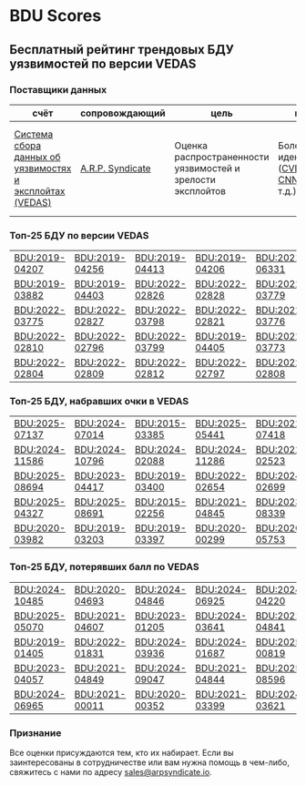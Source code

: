 
# BDU Scores
## Бесплатный рейтинг трендовых БДУ уязвимостей по версии VEDAS

### Поставщики данных
| счёт | cопровождающий | цель | покрытие | определение | частота |
| ----- | ---------- | ------- | -------- | ----------- | --------- |
| [Система сбора данных об уязвимостях и эксплойтах (VEDAS)](https://vedas.arpsyndicate.io) | [A.R.P. Syndicate](https://www.arpsyndicate.io) | Оценка распространенности уязвимостей и зрелости эксплойтов | Более 150 идентификаторов ([CVE](https://github.com/ARPSyndicate/cve-scores), [EUVD](https://github.com/ARPSyndicate/euvd-scores), [CNNVD](https://github.com/ARPSyndicate/cnnvd-scores), [BDU](https://github.com/ARPSyndicate/bdu-scores) и т.д.) | Аналитические данные с открытым исходным кодом (OSINT), полученные от [Exploit Observer](https://www.exploit.observer) | 12-16 часов |



<h3>Топ-25 БДУ по версии VEDAS</h3>

<table>
  <tr>
    <td><a href='https://vedas.arpsyndicate.io/?vuln=BDU:2019-04207'>BDU:2019-04207</a></td>
    <td><a href='https://vedas.arpsyndicate.io/?vuln=BDU:2019-04256'>BDU:2019-04256</a></td>
    <td><a href='https://vedas.arpsyndicate.io/?vuln=BDU:2019-04413'>BDU:2019-04413</a></td>
    <td><a href='https://vedas.arpsyndicate.io/?vuln=BDU:2019-04206'>BDU:2019-04206</a></td>
    <td><a href='https://vedas.arpsyndicate.io/?vuln=BDU:2021-06331'>BDU:2021-06331</a></td>
  </tr>
  <tr>
    <td><a href='https://vedas.arpsyndicate.io/?vuln=BDU:2019-03882'>BDU:2019-03882</a></td>
    <td><a href='https://vedas.arpsyndicate.io/?vuln=BDU:2019-04403'>BDU:2019-04403</a></td>
    <td><a href='https://vedas.arpsyndicate.io/?vuln=BDU:2022-02826'>BDU:2022-02826</a></td>
    <td><a href='https://vedas.arpsyndicate.io/?vuln=BDU:2022-02828'>BDU:2022-02828</a></td>
    <td><a href='https://vedas.arpsyndicate.io/?vuln=BDU:2022-03779'>BDU:2022-03779</a></td>
  </tr>
  <tr>
    <td><a href='https://vedas.arpsyndicate.io/?vuln=BDU:2022-03775'>BDU:2022-03775</a></td>
    <td><a href='https://vedas.arpsyndicate.io/?vuln=BDU:2022-02827'>BDU:2022-02827</a></td>
    <td><a href='https://vedas.arpsyndicate.io/?vuln=BDU:2022-03798'>BDU:2022-03798</a></td>
    <td><a href='https://vedas.arpsyndicate.io/?vuln=BDU:2022-02821'>BDU:2022-02821</a></td>
    <td><a href='https://vedas.arpsyndicate.io/?vuln=BDU:2022-03776'>BDU:2022-03776</a></td>
  </tr>
  <tr>
    <td><a href='https://vedas.arpsyndicate.io/?vuln=BDU:2022-02810'>BDU:2022-02810</a></td>
    <td><a href='https://vedas.arpsyndicate.io/?vuln=BDU:2022-02796'>BDU:2022-02796</a></td>
    <td><a href='https://vedas.arpsyndicate.io/?vuln=BDU:2022-03799'>BDU:2022-03799</a></td>
    <td><a href='https://vedas.arpsyndicate.io/?vuln=BDU:2019-04405'>BDU:2019-04405</a></td>
    <td><a href='https://vedas.arpsyndicate.io/?vuln=BDU:2022-03773'>BDU:2022-03773</a></td>
  </tr>
  <tr>
    <td><a href='https://vedas.arpsyndicate.io/?vuln=BDU:2022-02804'>BDU:2022-02804</a></td>
    <td><a href='https://vedas.arpsyndicate.io/?vuln=BDU:2022-02809'>BDU:2022-02809</a></td>
    <td><a href='https://vedas.arpsyndicate.io/?vuln=BDU:2022-02812'>BDU:2022-02812</a></td>
    <td><a href='https://vedas.arpsyndicate.io/?vuln=BDU:2022-02797'>BDU:2022-02797</a></td>
    <td><a href='https://vedas.arpsyndicate.io/?vuln=BDU:2022-02808'>BDU:2022-02808</a></td>
  </tr>
</table>


<h3>Топ-25 БДУ, набравших очки в VEDAS</h3>

<table>
  <tr>
    <td><a href='https://vedas.arpsyndicate.io/?vuln=BDU:2025-07137'>BDU:2025-07137</a></td>
    <td><a href='https://vedas.arpsyndicate.io/?vuln=BDU:2024-07014'>BDU:2024-07014</a></td>
    <td><a href='https://vedas.arpsyndicate.io/?vuln=BDU:2015-03385'>BDU:2015-03385</a></td>
    <td><a href='https://vedas.arpsyndicate.io/?vuln=BDU:2025-05441'>BDU:2025-05441</a></td>
    <td><a href='https://vedas.arpsyndicate.io/?vuln=BDU:2022-07418'>BDU:2022-07418</a></td>
  </tr>
  <tr>
    <td><a href='https://vedas.arpsyndicate.io/?vuln=BDU:2024-11586'>BDU:2024-11586</a></td>
    <td><a href='https://vedas.arpsyndicate.io/?vuln=BDU:2024-10796'>BDU:2024-10796</a></td>
    <td><a href='https://vedas.arpsyndicate.io/?vuln=BDU:2024-02088'>BDU:2024-02088</a></td>
    <td><a href='https://vedas.arpsyndicate.io/?vuln=BDU:2024-11286'>BDU:2024-11286</a></td>
    <td><a href='https://vedas.arpsyndicate.io/?vuln=BDU:2022-02523'>BDU:2022-02523</a></td>
  </tr>
  <tr>
    <td><a href='https://vedas.arpsyndicate.io/?vuln=BDU:2025-08694'>BDU:2025-08694</a></td>
    <td><a href='https://vedas.arpsyndicate.io/?vuln=BDU:2023-04417'>BDU:2023-04417</a></td>
    <td><a href='https://vedas.arpsyndicate.io/?vuln=BDU:2019-03400'>BDU:2019-03400</a></td>
    <td><a href='https://vedas.arpsyndicate.io/?vuln=BDU:2022-02654'>BDU:2022-02654</a></td>
    <td><a href='https://vedas.arpsyndicate.io/?vuln=BDU:2024-02699'>BDU:2024-02699</a></td>
  </tr>
  <tr>
    <td><a href='https://vedas.arpsyndicate.io/?vuln=BDU:2025-04327'>BDU:2025-04327</a></td>
    <td><a href='https://vedas.arpsyndicate.io/?vuln=BDU:2025-08691'>BDU:2025-08691</a></td>
    <td><a href='https://vedas.arpsyndicate.io/?vuln=BDU:2015-02256'>BDU:2015-02256</a></td>
    <td><a href='https://vedas.arpsyndicate.io/?vuln=BDU:2021-04845'>BDU:2021-04845</a></td>
    <td><a href='https://vedas.arpsyndicate.io/?vuln=BDU:2023-08339'>BDU:2023-08339</a></td>
  </tr>
  <tr>
    <td><a href='https://vedas.arpsyndicate.io/?vuln=BDU:2020-03982'>BDU:2020-03982</a></td>
    <td><a href='https://vedas.arpsyndicate.io/?vuln=BDU:2019-03203'>BDU:2019-03203</a></td>
    <td><a href='https://vedas.arpsyndicate.io/?vuln=BDU:2019-03397'>BDU:2019-03397</a></td>
    <td><a href='https://vedas.arpsyndicate.io/?vuln=BDU:2020-00299'>BDU:2020-00299</a></td>
    <td><a href='https://vedas.arpsyndicate.io/?vuln=BDU:2020-05753'>BDU:2020-05753</a></td>
  </tr>
</table>


<h3>Топ-25 БДУ, потерявших балл по VEDAS</h3>

<table>
  <tr>
    <td><a href='https://vedas.arpsyndicate.io/?vuln=BDU:2024-10485'>BDU:2024-10485</a></td>
    <td><a href='https://vedas.arpsyndicate.io/?vuln=BDU:2020-04693'>BDU:2020-04693</a></td>
    <td><a href='https://vedas.arpsyndicate.io/?vuln=BDU:2024-04846'>BDU:2024-04846</a></td>
    <td><a href='https://vedas.arpsyndicate.io/?vuln=BDU:2024-06925'>BDU:2024-06925</a></td>
    <td><a href='https://vedas.arpsyndicate.io/?vuln=BDU:2024-04220'>BDU:2024-04220</a></td>
  </tr>
  <tr>
    <td><a href='https://vedas.arpsyndicate.io/?vuln=BDU:2025-05070'>BDU:2025-05070</a></td>
    <td><a href='https://vedas.arpsyndicate.io/?vuln=BDU:2021-04607'>BDU:2021-04607</a></td>
    <td><a href='https://vedas.arpsyndicate.io/?vuln=BDU:2023-01205'>BDU:2023-01205</a></td>
    <td><a href='https://vedas.arpsyndicate.io/?vuln=BDU:2024-03641'>BDU:2024-03641</a></td>
    <td><a href='https://vedas.arpsyndicate.io/?vuln=BDU:2021-04841'>BDU:2021-04841</a></td>
  </tr>
  <tr>
    <td><a href='https://vedas.arpsyndicate.io/?vuln=BDU:2019-01405'>BDU:2019-01405</a></td>
    <td><a href='https://vedas.arpsyndicate.io/?vuln=BDU:2022-01831'>BDU:2022-01831</a></td>
    <td><a href='https://vedas.arpsyndicate.io/?vuln=BDU:2024-03936'>BDU:2024-03936</a></td>
    <td><a href='https://vedas.arpsyndicate.io/?vuln=BDU:2024-01687'>BDU:2024-01687</a></td>
    <td><a href='https://vedas.arpsyndicate.io/?vuln=BDU:2025-00819'>BDU:2025-00819</a></td>
  </tr>
  <tr>
    <td><a href='https://vedas.arpsyndicate.io/?vuln=BDU:2023-04057'>BDU:2023-04057</a></td>
    <td><a href='https://vedas.arpsyndicate.io/?vuln=BDU:2021-04849'>BDU:2021-04849</a></td>
    <td><a href='https://vedas.arpsyndicate.io/?vuln=BDU:2024-09047'>BDU:2024-09047</a></td>
    <td><a href='https://vedas.arpsyndicate.io/?vuln=BDU:2021-04844'>BDU:2021-04844</a></td>
    <td><a href='https://vedas.arpsyndicate.io/?vuln=BDU:2025-08596'>BDU:2025-08596</a></td>
  </tr>
  <tr>
    <td><a href='https://vedas.arpsyndicate.io/?vuln=BDU:2024-06965'>BDU:2024-06965</a></td>
    <td><a href='https://vedas.arpsyndicate.io/?vuln=BDU:2021-00011'>BDU:2021-00011</a></td>
    <td><a href='https://vedas.arpsyndicate.io/?vuln=BDU:2020-00352'>BDU:2020-00352</a></td>
    <td><a href='https://vedas.arpsyndicate.io/?vuln=BDU:2021-03399'>BDU:2021-03399</a></td>
    <td><a href='https://vedas.arpsyndicate.io/?vuln=BDU:2024-03621'>BDU:2024-03621</a></td>
  </tr>
</table>


### Признание
Все оценки присуждаются тем, кто их набирает.
Если вы заинтересованы в сотрудничестве или вам нужна помощь в чем-либо, свяжитесь с нами по адресу [sales@arpsyndicate.io](mailto:sales@arpsyndicate.io).


